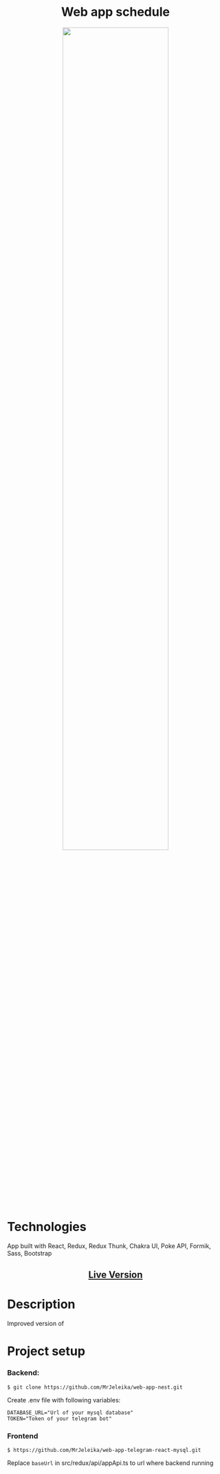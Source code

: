 <h1 align="center">Web app schedule</h1>
<p align="center"><img  src="./readme_assets/main.png" width="70%"></p>

# Technologies
<p>
  App built with React, Redux, Redux Thunk, Chakra UI, Poke API, Formik, Sass, Bootstrap
</p>
<h2 align="center"><a  href="https://t.me/pi123schedule_bot">Live Version</a></h2>

# Description
Improved version of 

# Project setup

### Backend:
```
$ git clone https://github.com/MrJeleika/web-app-nest.git
```
Create .env file with following variables:
```
DATABASE_URL="Url of your mysql database"
TOKEN="Token of your telegram bot"
```


### Frontend
```
$ https://github.com/MrJeleika/web-app-telegram-react-mysql.git
```
Replace `baseUrl` in src/redux/api/appApi.ts to url where backend running
